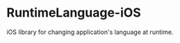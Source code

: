 RuntimeLanguage-iOS
===================

iOS library for changing application's language at runtime.
